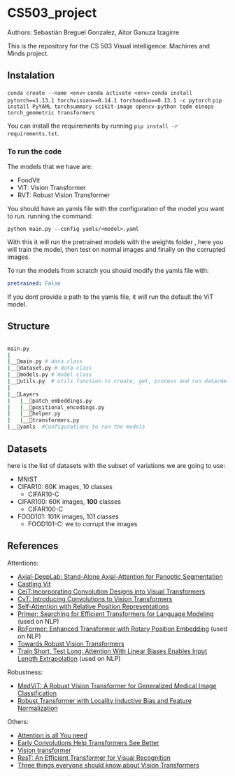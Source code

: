 # CS503_project

Authors: Sebastián Breguel Gonzalez, Aitor Ganuza Izagirre

This is the repository for the CS 503 Visual intelligence: Machines and Minds project.

## Instalation

`conda create --name <env>`
`conda activate <env>`
`conda install pytorch==1.13.1 torchvision==0.14.1 torchaudio==0.13.1 -c pytorch`
`pip install PyYAML torchsummary scikit-image opencv-python tqdm einops torch_geometric transformers`

You can install the requirements by running `pip install -r requirements.txt`.

### To run the code

The models that we have are:

- FoodVit
- ViT: Vision Transformer
- RVT: Robust Vision Transformer

You should have an yamls file with the configuration of the model you want to run. running the command:

`python main.py --config yamls/<model>.yaml`

With this it will run the pretrained models with the weights folder , here you will train the model, then test on normal images and finally on the corrupted images.

To run the models from scratch you should modify the yamls file with:

```yaml file
pretrained: False
```

If you dont provide a path to the yamls file, it will run the default the ViT model.

## Structure

```bash

main.py
|
|__📜main.py # data class
|__📜dataset.py # data class
|__📜models.py # model class
|__📜utils.py  # utils function to create, get, process and run data/metrics/models
|
|__📂Layers
|   |__📜patch_embeddings.py
|   |__📜positional_encodings.py
|   |__📜helper.py
|   |__📂transformers.py
|__📂yamls  #Configurations to run the models


```

## Datasets

here is the list of datasets with the subset of variations we are going to use:

- MNIST
- CIFAR10: 60K images, 10 classes
  - CIFAR10-C
- CIFAR100: 60K images, **100** classes
  - CIFAR100-C
- FOOD101: 101K images, 101 classes
  - FOOD101-C: we to corrupt the images

## References

Attentions:

- [Axial-DeepLab: Stand-Alone Axial-Attention for Panoptic Segmentation](https://arxiv.org/pdf/2003.07853.pdf)
- [Castling Vit](https://arxiv.org/pdf/2211.10526.pdf)
- [CeiT:Incorporating Convolution Designs into Visual Transformers](https://arxiv.org/abs/2103.11816)
- [CvT: Introducing Convolutions to Vision Transformers](https://arxiv.org/pdf/2103.15808.pdf)
- [Self-Attention with Relative Position Representations](https://arxiv.org/pdf/1803.02155v2.pdf)
- [Primer: Searching for Efficient Transformers for Language Modeling](https://arxiv.org/pdf/2109.08668.pdf) (used on NLP)
- [RoFormer: Enhanced Transformer with Rotary Position Embedding](https://arxiv.org/pdf/2104.09864.pdf) (used on NLP)
- [Towards Robust Vision Transformers](https://arxiv.org/pdf/2105.07926.pdf)
- [Train Short, Test Long: Attention With Linear Biases Enables Input Length Extrapolation](https://arxiv.org/pdf/2108.12409.pdf) (used on NLP)

Robustness:

- [MedViT: A Robust Vision Transformer for Generalized Medical Image Classification](https://arxiv.org/abs/2302.09462)
- [Robust Transformer with Locality Inductive Bias and Feature Normalization](https://arxiv.org/pdf/2301.11553.pdf)

Others:

- [Attention is all You need](https://arxiv.org/pdf/1706.03762.pdf)
- [Early Convolutions Help Transformers See Better](https://arxiv.org/pdf/2106.14881v2.pdf)
- [Vision transformer](https://arxiv.org/pdf/2010.11929.pdf)
- [ResT: An Efficient Transformer for Visual Recognition](https://arxiv.org/pdf/2105.13677.pdf)
- [Three things everyone should know about Vision Transformers](https://arxiv.org/pdf/2203.09795.pdf)
